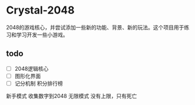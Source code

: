 # Crystal-2048
2048的游戏核心，并尝试添加一些新的功能、背景、新的玩法。这个项目用于练习和学习开发一些小游戏。

## todo
- [ ] 2048逻辑核心
- [ ] 图形化界面
- [ ] 记分机制 积分排行榜

新手模式 收集数字到2048
无限模式 没有上限，只有死亡
